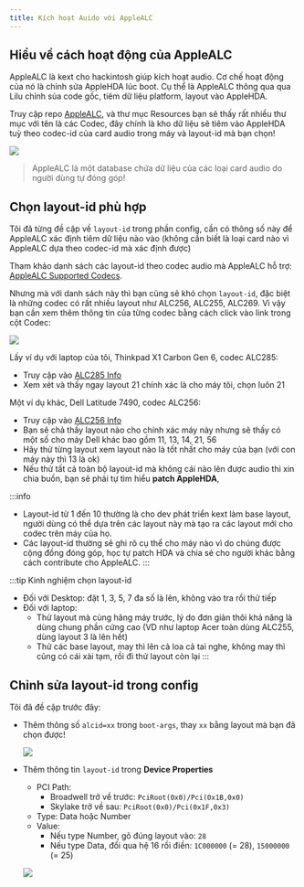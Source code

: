 ```yaml
---
title: Kích hoạt Auido với AppleALC
---
```


## Hiểu về cách hoạt động của AppleALC

AppleALC là kext cho hackintosh giúp kích hoạt audio. Cơ chế hoạt động của nó là chỉnh sửa AppleHDA lúc boot. Cụ thể là  AppleALC thông qua qua Lilu chỉnh sủa code gốc, tiêm dữ liệu platform, layout vào AppleHDA.

Truy cập repo [AppleALC](https://github.com/acidanthera/AppleALC), và thư mục Resources bạn sẽ thấy rất nhiều thư mục với tên là các Codec, đây chính là kho dữ liệu sẽ tiêm vào AppleHDA tuỳ theo codec-id của card audio trong máy và layout-id mà bạn chọn!

![](/img/docs/post-install/applealc-resource.png)


> AppleALC là một database chứa dữ liệu của các loại card audio do người dùng tự đóng góp!

## Chọn layout-id phù hợp

Tôi đã từng đề cập về `layout-id` trong phần config, cần có thông số này để AppleALC xác định tiêm dữ liệu nào vào (không cần biết là loại card nào vì AppleALC dựa theo codec-id mà xác định được)

Tham khảo danh sách các layout-id theo codec audio mà AppleALC hỗ trợ: [AppleALC Supported Codecs](https://github.com/acidanthera/AppleALC/wiki/Supported-codecs).

Nhưng mà với danh sách này thì bạn cũng sẽ khó chọn `layout-id`, đặc biệt là những codec có rất nhiều layout như ALC256, ALC255, ALC269. Vì vậy bạn cần xem thêm thông tin của từng codec bằng cách click vào link trong cột Codec:

![](/img/docs/post-install/applealc-sp.png)


Lấy ví dụ với laptop của tôi, Thinkpad X1 Carbon Gen 6, codec ALC285:
+ Truy cập vào [ALC285 Info](https://github.com/acidanthera/AppleALC/blob/master/Resources/ALC285/Info.plist)
+ Xem xét và thấy ngay layout 21 chính xác là cho máy tôi, chọn luôn 21

Một ví dụ khác, Dell Latitude 7490, codec ALC256:
+ Truy cập vào [ALC256 Info](https://github.com/acidanthera/AppleALC/blob/master/Resources/ALC256/Info.plist)
+ Bạn sẽ chả thấy layout nào cho chính xác máy này nhưng sẽ thấy có một số cho máy Dell khác bao gồm 11, 13, 14, 21, 56
+ Hãy thử từng layout xem layout nào là tốt nhất cho máy của bạn (với con máy này thì 13 là ok)
+ Nếu thử tất cả toàn bộ layout-id mà không cái nào lên được audio thì xin chia buồn, bạn sẽ phải tự tìm hiểu **patch AppleHDA**, 

:::info
+ Layout-id từ 1 đến 10 thường là cho dev phát triển kext làm base layout, người dùng có thể dựa trên các layout này mà tạo ra các layout mới cho codec trên máy của họ.
+ Các layout-id thường sẽ ghi rõ cụ thể cho máy nào vì do chúng được cộng đồng đóng góp, học tự patch HDA và chia sẻ cho người khác bằng cách contribute cho AppleALC.
:::

:::tip Kinh nghiệm chọn layout-id
+ Đối với Desktop: đặt 1, 3, 5, 7 đa số là lên, không vào tra rồi thử tiếp
+ Đối với laptop:
  + Thử layout mà cùng hãng máy trước, lý do đơn giản thôi khả năng là dùng chung phần cứng cao (VD như laptop Acer toàn dùng ALC255, dùng layout 3 là lên hết)
  + Thử các base layout, may thì lên cả loa cả tai nghe, không may thì cũng có cái xài tạm, rồi đi thử layout còn lại
:::

## Chỉnh sửa layout-id trong config

Tôi đã đề cập trước đây:

+ Thêm thông số `alcid=xx` trong `boot-args`, thay `xx` bằng layout mà bạn đã chọn được!

  ![](/img/docs/post-install/boot-args-layout.png)


+ Thêm thông tin `layout-id` trong **Device Properties**
  + PCI Path: 
    + Broadwell trở về trước: `PciRoot(0x0)/Pci(0x1B,0x0)`
    + Skylake trở về sau: `PciRoot(0x0)/Pci(0x1F,0x3)`
  + Type: Data hoặc Number
  + Value:
    + Nếu type Number, gõ đúng layout vào: `28`
    + Nếu type Data, đổi qua hệ 16 rồi điền: `1C000000` (= 28), `15000000` (= 25) 

  ![](/img/docs/post-install/dp-layout.png)